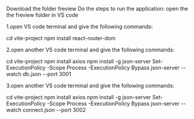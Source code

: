 Download the folder freview
Do the steps to run the application:
open the the freview folder in VS code


1.open VS code terminal and give the following commands:

cd vite-project
npm install react-router-dom


2.open another VS code terminal and give the following commands:

cd vite-project
npm install axios
npm install -g json-server
Set-ExecutionPolicy -Scope Process -ExecutionPolicy Bypass
json-server --watch db.json --port 3001


3.open another VS code terminal and give the following commands:

cd vite-project
npm install axios
npm install -g json-server
Set-ExecutionPolicy -Scope Process -ExecutionPolicy Bypass
json-server --watch connect.json --port 3002

